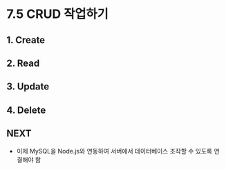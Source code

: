 # 7.5 CRUD 작업하기
## 1. Create
## 2. Read
## 3. Update
## 4. Delete
## NEXT
- 이제 MySQL을 Node.js와 연동하여 서버에서 데이터베이스 조작할 수 있도록 연결해야 함